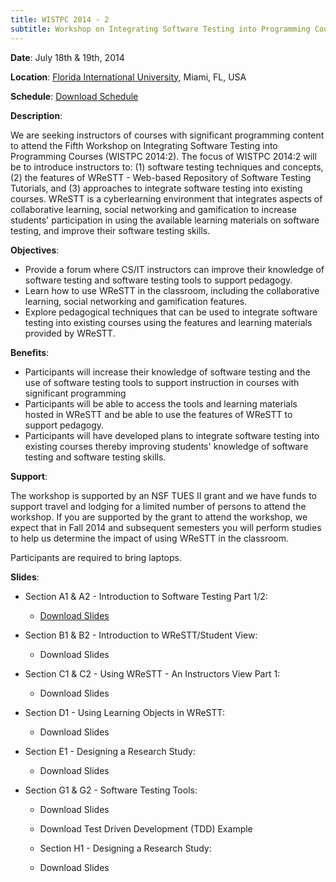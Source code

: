 ```yaml
---
title: WISTPC 2014 - 2
subtitle: Workshop on Integrating Software Testing into Programming Courses
---
```


**Date**: July 18th & 19th, 2014

**Location**: <a href="https://www.fiu.edu" target="_blank" rel="noreferrer noopener">Florida International University</a>, Miami, FL, USA

**Schedule**: [Download Schedule](./wistpc-2014-2/files/Draft-Workshop-Schedule-071514.pdf)

**Description**:

We are seeking instructors of courses with significant programming content to attend the Fifth Workshop on Integrating Software Testing into Programming Courses (WISTPC 2014:2). The focus of WISTPC 2014:2 will be to introduce instructors to: (1) software testing techniques and concepts, (2) the features of WReSTT - Web-based Repository of Software Testing Tutorials, and (3) approaches to integrate software testing into existing courses. WReSTT is a cyberlearning environment that integrates aspects of collaborative learning, social networking and gamification to increase students' participation in using the available learning materials on software testing, and improve their software testing skills.

**Objectives**:

- Provide a forum where CS/IT instructors can improve their knowledge of software testing and software testing tools to support pedagogy.
- Learn how to use WReSTT in the classroom, including the collaborative learning, social networking and gamification features.
- Explore pedagogical techniques that can be used to integrate software testing into existing courses using the features and learning materials provided by WReSTT.

**Benefits**:

- Participants will increase their knowledge of software testing and the use of software testing tools to support instruction in courses with significant programming
- Participants will be able to access the tools and learning materials hosted in WReSTT and be able to use the features of WReSTT to support pedagogy.
- Participants will have developed plans to integrate software testing into existing courses thereby improving students' knowledge of software testing and software testing skills.

**Support**:

The workshop is supported by an NSF TUES II grant and we have funds to support travel and lodging for a limited number of persons to attend the workshop. If you are supported by the grant to attend the workshop, we expect that in Fall 2014 and subsequent semesters you will perform studies to help us determine the impact of using WReSTT in the classroom.

Participants are required to bring laptops.

**Slides**:

- Section A1 & A2 - Introduction to Software Testing Part 1/2:

  - [Download Slides](./wistpc-2014-2/files/)

- Section B1 & B2 - Introduction to WReSTT/Student View:

  - Download Slides

- Section C1 & C2 - Using WReSTT - An Instructors View Part 1:

  - Download Slides

- Section D1 - Using Learning Objects in WReSTT:

  - Download Slides

- Section E1 - Designing a Research Study:

  - Download Slides

- Section G1 & G2 - Software Testing Tools:

  - Download Slides
  - Download Test Driven Development (TDD) Example

  - Section H1 - Designing a Research Study:
  - Download Slides
